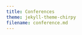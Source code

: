 ```yaml
---
title: Conferences
theme: jekyll-theme-chirpy
filename: conference.md
--- 
```


<html lang="en">
<head>
    <meta charset="UTF-8">
    <meta name="viewport" content="width=device-width, initial-scale=1.0">
    <title>Menubar Example</title>
    <style>
        /* Basic styling for the menubar */
        body {
            font-family: Arial, sans-serif;
        }

        .navbar {
            overflow: hidden;
            background-color: #333;
        }

        .navbar a {
            float: left;
            display: block;
            color: white;
            text-align: center;
            padding: 14px 20px;
            text-decoration: none;
        }

        .navbar a:hover {
            background-color: #ddd;
            color: black;
        }

        .navbar a.active {
            background-color: #04AA6D;
            color: white;
        }

        /* Dropdown container */
        .dropdown {
            float: left;
            overflow: hidden;
        }

        .dropdown .dropbtn {
            font-size: 16px;  
            border: none;
            outline: none;
            color: white;
            padding: 14px 20px;
            background-color: inherit;
            font-family: inherit;
            margin: 0;
        }

        .navbar a, .dropdown .dropbtn {
            display: inline-block;
        }

        /* Dropdown content (hidden by default) */
        .dropdown-content {
            display: none;
            position: absolute;
            background-color: #f9f9f9;
            min-width: 160px;
            box-shadow: 0px 8px 16px 0px rgba(0,0,0,0.2);
            z-index: 1;
        }

        .dropdown-content a {
            float: none;
            color: black;
            padding: 12px 16px;
            text-decoration: none;
            display: block;
            text-align: left;
        }

        .dropdown-content a:hover {
            background-color: #ddd;
        }

        /* Show the dropdown menu on hover */
        .dropdown:hover .dropdown-content {
            display: block;
        }

        .dropdown:hover .dropbtn {
            background-color: #ddd;
            color: black;
        }
    </style>
</head>
<body>

    <div class="navbar">
        <a class="active" href="https://ray-islam.github.io/">Home</a>
        <a href="https://ray-islam.github.io/book.html">Books</a>
        <a href="https://ray-islam.github.io/conference.html">Conferences</a>
        <a href="https://ray-islam.github.io/awardsnrecognitions.html">Awards & Recognitions</a>
              
    </div>
     <p> </p>
     <p> </p>
     <p> </p>

</body>
</html>

## <a href="https://saiconference.com/Computing">Research Presenter: Computing Conference 2024</a>
<ul style="color: black; font-family: 'Futura', serif; font-size: 16px;">
The Computing Conference, formerly the Science and Information Conference, is a prestigious annual event in London since 2013, uniting researchers and industry leaders from over 50 countries to share insights, present research, and foster collaboration.
</ul>

<ul style="color: black; font-family: 'Futura', serif; font-size: 16px;">
<b>Presentation of Peer-Reviewed Research Paper:</b> Islam, R. and Sandborn, P., (2024), Analyzing the Influence of Processor Speed and Clock Speed on Remaining Useful Life Estimation of Software Systems, Computing Conference, 11-12 July 2024, London, UK, Published as Proceedings on Springer Nature, DOI: https://doi.org/10.1007/978-3-031-62281-6_34. 
<br>
  <a href="https://link.springer.com/chapter/10.1007/978-3-031-62281-6_34">Click here to access the proceedings in SpringerNature.</a>
</ul>

![453436094_793739236296673_5249906160085134817_n](https://github.com/user-attachments/assets/09c533dd-954a-4315-ae0c-a1e169146f3a)
![453513082_793744742962789_8675114430293914151_n](https://github.com/user-attachments/assets/568a0c77-249d-484e-9f2a-519dafd5a37c)

<img src="https://github.com/user-attachments/assets/09c533dd-954a-4315-ae0c-a1e169146f3a" alt="Image Description" style="width:300px; height:auto;">

## <a style="color:green;">Invite Panel Speaker: Symposium on Cancer Research Trends and Cybersecurity Challenges</a>
### <a style="color:green;">Hosted by Robert H. Smith School of Business, University of Maryland</a>
<ul style="color: black; font-family: 'Futura', serif; font-size: 16px;">
The Joint Annual Symposium, hosted by the Robert H. Smith School of Business at the University of Maryland, gathers experts to discuss advancements in cancer research and cybersecurity. Organized with the Taipei Economic and Cultural Representative Office, the Chinese-American Professionals Association of Metropolitan Washington DC, and the North Carolina-Taiwan Professional and Scholar Society, it facilitates dialogue among participants from Taiwan, North Carolina, and the Washington DC area.
</ul>

<ul style="color: black; font-family: 'Futura', serif; font-size: 16px;">
<b>Topic Presented:</b> Delivered speeches on how Generative AI impacts cybersecurity. 
<br>
<img src="https://raw.githubusercontent.com/ray-islam/ray-islam.github.io/main/assets/DSC03643.JPG" alt="Conference Image" style="width:800px; height:auto; display:block; margin-top:10px;">
<img src="https://raw.githubusercontent.com/ray-islam/ray-islam.github.io/main/assets/DSC03619.JPG" alt="Conference Image" style="width:800px; height:auto; display:block; margin-top:10px;">

